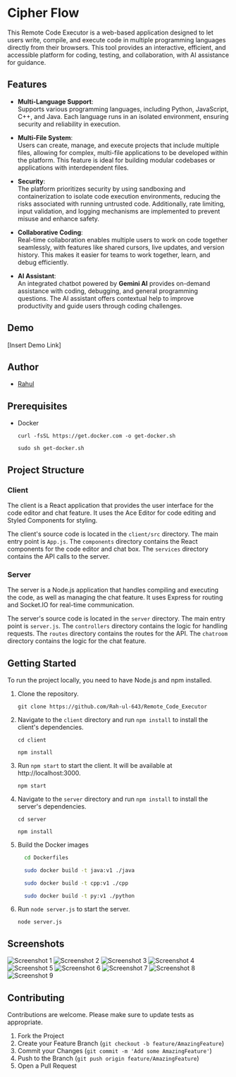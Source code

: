 # Cipher Flow

This Remote Code Executor is a web-based application designed to let users write, compile, and execute code in multiple programming languages directly from their browsers. This tool provides an interactive, efficient, and accessible platform for coding, testing, and collaboration, with AI assistance for guidance.

## Features

- **Multi-Language Support**:  
  Supports various programming languages, including Python, JavaScript, C++, and Java. Each language runs in an isolated environment, ensuring security and reliability in execution.

- **Multi-File System**:  
  Users can create, manage, and execute projects that include multiple files, allowing for complex, multi-file applications to be developed within the platform. This feature is ideal for building modular codebases or applications with interdependent files.

- **Security**:  
  The platform prioritizes security by using sandboxing and containerization to isolate code execution environments, reducing the risks associated with running untrusted code. Additionally, rate limiting, input validation, and logging mechanisms are implemented to prevent misuse and enhance safety.

- **Collaborative Coding**:  
  Real-time collaboration enables multiple users to work on code together seamlessly, with features like shared cursors, live updates, and version history. This makes it easier for teams to work together, learn, and debug efficiently.

- **AI Assistant**:  
  An integrated chatbot powered by **Gemini AI** provides on-demand assistance with coding, debugging, and general programming questions. The AI assistant offers contextual help to improve productivity and guide users through coding challenges.


## Demo
[Insert Demo Link]

## Author
- [Rahul](https://github.com/Rah-ul-643)


## Prerequisites
- Docker
  ```
  curl -fsSL https://get.docker.com -o get-docker.sh
  ```
  ```
  sudo sh get-docker.sh
  ```

## Project Structure

### Client

The client is a React application that provides the user interface for the code editor and chat feature. It uses the Ace Editor for code editing and Styled Components for styling.

The client's source code is located in the `client/src` directory. The main entry point is `App.js`. The `components` directory contains the React components for the code editor and chat box. The `services` directory contains the API calls to the server.

### Server

The server is a Node.js application that handles compiling and executing the code, as well as managing the chat feature. It uses Express for routing and Socket.IO for real-time communication.

The server's source code is located in the `server` directory. The main entry point is `server.js`. The `controllers` directory contains the logic for handling requests. The `routes` directory contains the routes for the API. The `chatroom` directory contains the logic for the chat feature.

## Getting Started

To run the project locally, you need to have Node.js and npm installed.

1. Clone the repository.
   ```
   git clone https://github.com/Rah-ul-643/Remote_Code_Executor
   ```
2. Navigate to the `client` directory and run `npm install` to install the client's dependencies.
   ```
   cd client
   ```
   ```
   npm install
   ```
3. Run `npm start` to start the client. It will be available at http://localhost:3000.
   ```
   npm start
   ```
4. Navigate to the `server` directory and run `npm install` to install the server's dependencies.
   ```
   cd server
   ```
   ```
   npm install
   ```
5. Build the Docker images
    
    ```bash
      cd Dockerfiles
    ```
    
    ```bash
      sudo docker build -t java:v1 ./java 
    ```
    ```bash
      sudo docker build -t cpp:v1 ./cpp 
    ```
    ```bash
      sudo docker build -t py:v1 ./python 
    ```
6. Run `node server.js` to start the server.
    ```
   node server.js
    ```

## Screenshots
![Screenshot 1](https://ibb.co/YfY6GYk)
![Screenshot 2](https://ibb.co/rFxXSLf)
![Screenshot 3](https://ibb.co/WnZLr13)
![Screenshot 4](https://ibb.co/X2DXG09)
![Screenshot 5](https://ibb.co/m59dmZb)
![Screenshot 6](https://ibb.co/0G0dhj8)
![Screenshot 7](https://ibb.co/6HxSpMN)
![Screenshot 8](https://ibb.co/P9QXLKj)
![Screenshot 9](https://ibb.co/vDyjsgp)


## Contributing

Contributions are welcome. Please make sure to update tests as appropriate.

1. Fork the Project
2. Create your Feature Branch (`git checkout -b feature/AmazingFeature`)
3. Commit your Changes (`git commit -m 'Add some AmazingFeature'`)
4. Push to the Branch (`git push origin feature/AmazingFeature`)
5. Open a Pull Request
